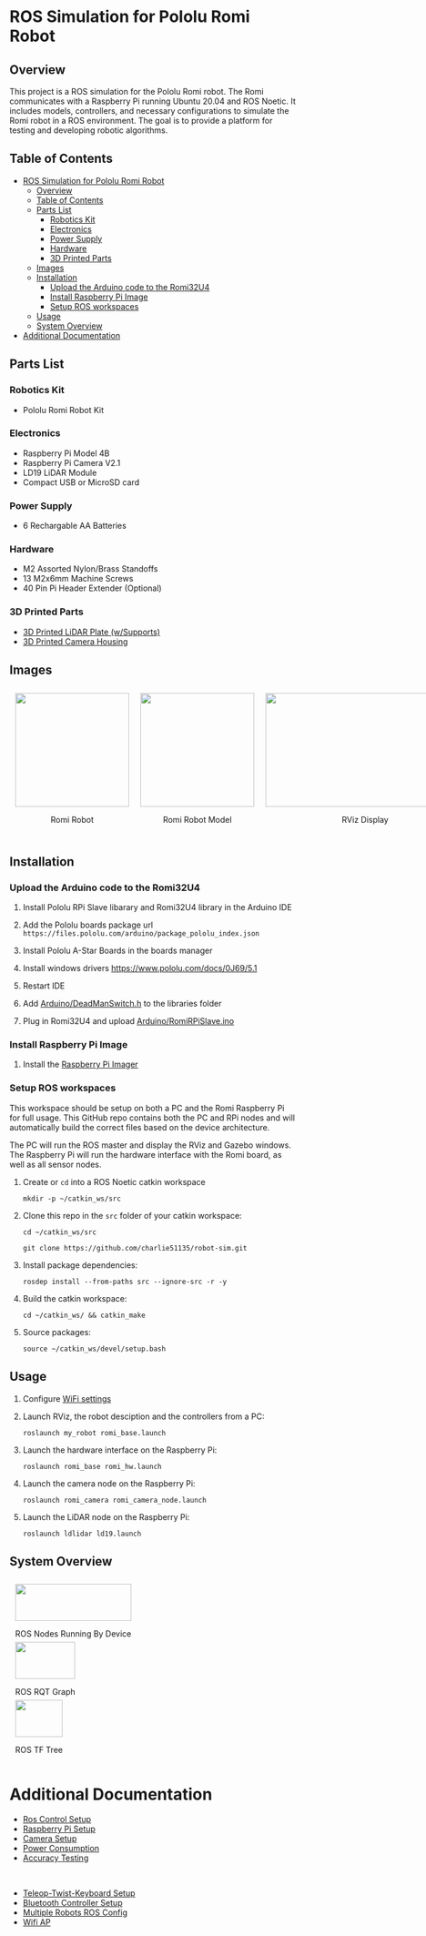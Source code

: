 # ROS Simulation for Pololu Romi Robot

## Overview
This project is a ROS simulation for the Pololu Romi robot. The Romi communicates with a Raspberry Pi running Ubuntu 20.04 and ROS Noetic. It includes models, controllers, and necessary configurations to simulate the Romi robot in a ROS environment. The goal is to provide a platform for testing and developing robotic algorithms.


## Table of Contents
- [ROS Simulation for Pololu Romi Robot](#ros-simulation-for-pololu-romi-robot)
  - [Overview](#overview)
  - [Table of Contents](#table-of-contents)
  - [Parts List](#parts-list)
    - [Robotics Kit](#robotics-kit)
    - [Electronics](#electronics)
    - [Power Supply](#power-supply)
    - [Hardware](#hardware)
    - [3D Printed Parts](#3d-printed-parts)
  - [Images](#images)
  - [Installation](#installation)
    - [Upload the Arduino code to the Romi32U4](#upload-the-arduino-code-to-the-romi32u4)
    - [Install Raspberry Pi Image](#install-raspberry-pi-image)
    - [Setup ROS workspaces](#setup-ros-workspaces)
  - [Usage](#usage)
  - [System Overview](#system-overview)
- [Additional Documentation](#additional-documentation)


## Parts List

### Robotics Kit
- Pololu Romi Robot Kit

### Electronics
- Raspberry Pi Model 4B
- Raspberry Pi Camera V2.1
- LD19 LiDAR Module
- Compact USB or MicroSD card

### Power Supply
- 6 Rechargable AA Batteries

### Hardware
- M2 Assorted Nylon/Brass Standoffs
- 13 M2x6mm Machine Screws
- 40 Pin Pi Header Extender (Optional)

### 3D Printed Parts
- [3D Printed LiDAR Plate (w/Supports)](docs/files/CAD/lidar_mount.stl)
- [3D Printed Camera Housing](https://www.printables.com/de/model/693396/files)


## Images

<div style="display: flex; justify-content: left; align-items: left;">
   <div style="text-align: center; margin: 10px;">
      <img src="docs/files/romi_robot.jpg" width="200" height="200"/>
      <p>Romi Robot</p>
   </div>

   <div style="text-align: center; margin: 10px;">
      <img src="docs/files/romi_model.gif" width="200" height="200"/>
      <p>Romi Robot Model</p>
   </div>

   <div style="text-align: center; margin: 10px;">
      <img src="docs/files/romi_rviz.png" width="350" height="200"/>
      <p>RViz Display</p>
   </div>

   <div style="text-align: center; margin: 10px;">
      <img src="docs/files/romi_slam.gif" width="350" height="200"/>
      <p>RViz SLAM</p>
   </div>
</div>


## Installation

### Upload the Arduino code to the Romi32U4

1. Install Pololu RPi Slave libarary and Romi32U4 library in the Arduino IDE

2. Add the Pololu boards package url `https://files.pololu.com/arduino/package_pololu_index.json`

3. Install Pololu A-Star Boards in the boards manager

4. Install windows drivers https://www.pololu.com/docs/0J69/5.1

5. Restart IDE

6. Add [Arduino/DeadManSwitch.h](Arduino/DeadManSwitch.h) to the libraries folder

7. Plug in Romi32U4 and upload [Arduino/RomiRPiSlave.ino](Arduino/RomiRPiSlave.ino)

### Install Raspberry Pi Image

1. Install the [Raspberry Pi Imager](https://www.raspberrypi.com/software/)

### Setup ROS workspaces

This workspace should be setup on both a PC and the Romi Raspberry Pi for full usage. This GitHub repo contains both the PC and RPi nodes and will automatically build the correct files based on the device architecture.  

The PC will run the ROS master and display the RViz and Gazebo windows. The Raspberry Pi will run the hardware interface with the Romi board, as well as all sensor nodes. 

1. Create or `cd` into a ROS Noetic catkin workspace
   ```console
   mkdir -p ~/catkin_ws/src
   ```

2. Clone this repo in the `src` folder of your catkin workspace:
   ```console
   cd ~/catkin_ws/src
   ```
   ```console
   git clone https://github.com/charlie51135/robot-sim.git
   ```
   
3. Install package dependencies:
   ```
   rosdep install --from-paths src --ignore-src -r -y
   ```

4. Build the catkin workspace:
   ```console
   cd ~/catkin_ws/ && catkin_make
   ```

5. Source packages:
   ```console
   source ~/catkin_ws/devel/setup.bash
   ```

   
## Usage

1. Configure [WiFi settings](docs/ros_ip_setup.md)

2. Launch RViz, the robot desciption and the controllers from a PC:
   ```console
   roslaunch my_robot romi_base.launch
   ```

1. Launch the hardware interface on the Raspberry Pi:
   ```console
   roslaunch romi_base romi_hw.launch
   ```

2. Launch the camera node on the Raspberry Pi:
   ```console
   roslaunch romi_camera romi_camera_node.launch
   ```

1. Launch the LiDAR node on the Raspberry Pi:
   ```console
   roslaunch ldlidar ld19.launch
   ```


## System Overview

<div style="display: flex; justify-content: left; align-items: left;">
   <div style="text-align: center; margin: 10px;">
      <img src="docs/files/system_design.png" width="100%" height="100%"/>
      <p>ROS Nodes Running By Device</p>
   </div>
</div>

</br>

<div style="display: flex; justify-content: left; align-items: left;">
   <div style="text-align: center; margin: 10px;">
      <img src="docs/files/rqt_graph.png" width="100%" height="100%"/>
      <p>ROS RQT Graph</p>
   </div>
</div>

</br>

<div style="display: flex; justify-content: left; align-items: left;">
   <div style="text-align: center; margin: 10px;">
      <img src="docs/files/tf_tree.png" width="100%" height="100%"/>
      <p>ROS TF Tree</p>
   </div>
</div>

</br>
</br>

# Additional Documentation

* [Ros Control Setup](docs/ros_control.md)
* [Raspberry Pi Setup](docs/rpi_setup.md)
* [Camera Setup](docs/rpi_camera.md)
* [Power Consumption](docs/power.md)
* [Accuracy Testing](docs/accuracy_testing.md)

</br>

* [Teleop-Twist-Keyboard Setup](docs/teleop_twist_keyboard.md)
* [Bluetooth Controller Setup](docs/bluetooth_controller.md)
* [Multiple Robots ROS Config](docs/two_robots_rviz.md)
* [Wifi AP](docs/wifi_ap.md)